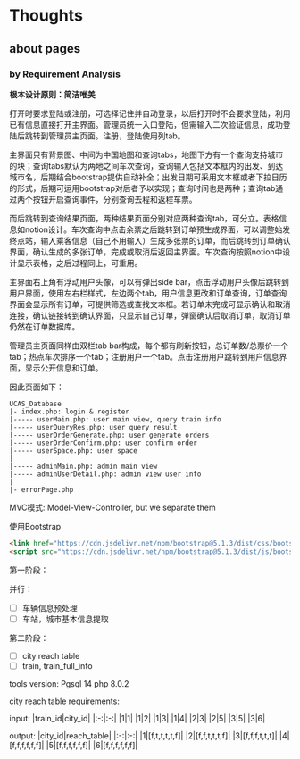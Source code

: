 # Thoughts

## about pages

### by Requirement Analysis

**根本设计原则：简洁唯美**

打开时要求登陆或注册，可选择记住并自动登录，以后打开时不会要求登陆，利用已有信息直接打开主界面。管理员统一入口登陆，但需输入二次验证信息，成功登陆后跳转到管理员主页面。注册，登陆使用列tab。

主界面只有背景图、中间为中国地图和查询tabs，地图下方有一个查询支持城市的块；查询tabs默认为两地之间车次查询，查询输入包括文本框内的出发、到达城市名，后期结合bootstrap提供自动补全；出发日期可采用文本框或者下拉日历的形式，后期可运用bootstrap对后者予以实现；查询时间也是两种；查询tab通过两个按钮开启查询事件，分别查询去程和返程车票。

而后跳转到查询结果页面，两种结果页面分别对应两种查询tab，可分立。表格信息如notion设计。车次查询中点击余票之后跳转到订单预生成界面，可以调整始发终点站，输入乘客信息（自己不用输入）生成多张票的订单，而后跳转到订单确认界面，确认生成的多张订单，完成或取消后返回主界面。车次查询按照notion中设计显示表格，之后过程同上，可重用。

主界面右上角有浮动用户头像，可以有弹出side bar，点击浮动用户头像后跳转到用户界面，使用左右栏样式，左边两个tab，用户信息更改和订单查询，订单查询界面会显示所有订单，可提供筛选或查找文本框。若订单未完成可显示确认和取消连接，确认链接转到确认界面，只显示自己订单，弹窗确认后取消订单，取消订单仍然在订单数据库。

管理员主页面同样由双栏tab bar构成，每个都有刷新按钮，总订单数/总票价一个tab；热点车次排序一个tab；注册用户一个tab。点击注册用户跳转到用户信息界面，显示公开信息和订单。

因此页面如下：

```
UCAS_Database
|- index.php: login & register
|----- userMain.php: user main view, query train info
|----- userQueryRes.php: user query result
|----- userOrderGenerate.php: user generate orders
|----- userOrderConfirm.php: user confirm order
|----- userSpace.php: user space
|
|----- adminMain.php: admin main view
|----- adminUserDetail.php: admin view user info
|
|- errorPage.php
```

MVC模式: Model-View-Controller, but we separate them

使用Bootstrap

```html
<link href="https://cdn.jsdelivr.net/npm/bootstrap@5.1.3/dist/css/bootstrap.min.css" rel="stylesheet" integrity="sha384-1BmE4kWBq78iYhFldvKuhfTAU6auU8tT94WrHftjDbrCEXSU1oBoqyl2QvZ6jIW3" crossorigin="anonymous">
<script src="https://cdn.jsdelivr.net/npm/bootstrap@5.1.3/dist/js/bootstrap.bundle.min.js" integrity="sha384-ka7Sk0Gln4gmtz2MlQnikT1wXgYsOg+OMhuP+IlRH9sENBO0LRn5q+8nbTov4+1p" crossorigin="anonymous"></script>
```

第一阶段：

并行：
- [ ] 车辆信息预处理
- [ ] 车站，城市基本信息提取

第二阶段：
- [ ] city reach table
- [ ] train, train_full_info

tools version:
Pgsql 14
php 8.0.2

city reach table requirements:

input:
|train_id|city_id|
|:-:|:-:|
|1|1|
|1|2|
|1|3|
|1|4|
|2|3|
|2|5|
|3|5|
|3|6|

output:
|city_id|reach_table|
|:-:|:-:|
|1|[f,t,t,t,t,f]|
|2|[f,f,t,t,t,f]|
|3|[f,f,f,t,t,t]|
|4|[f,f,f,f,f,f]|
|5|[f,f,f,f,f,f]|
|6|[f,f,f,f,f,f]|